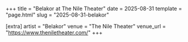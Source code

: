 +++
title = "Belakor at The Nile Theater"
date = 2025-08-31
template = "page.html"
slug = "2025-08-31-belakor"

[extra]
artist = "Belakor"
venue = "The Nile Theater"
venue_url = "https://www.theniletheater.com/"
+++
